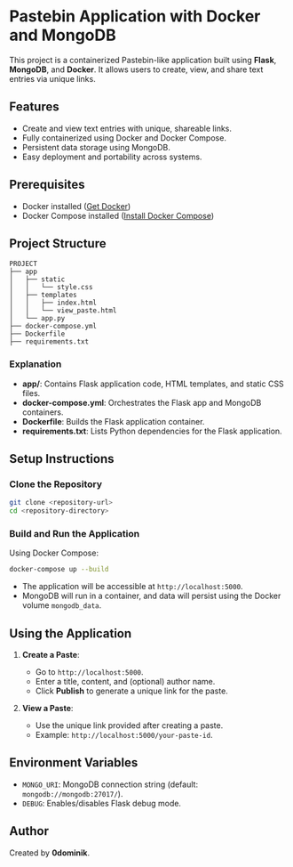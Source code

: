 # Pastebin Application with Docker and MongoDB

This project is a containerized Pastebin-like application built using **Flask**, **MongoDB**, and **Docker**. It allows users to create, view, and share text entries via unique links.

## Features

- Create and view text entries with unique, shareable links.
- Fully containerized using Docker and Docker Compose.
- Persistent data storage using MongoDB.
- Easy deployment and portability across systems.

## Prerequisites

- Docker installed ([Get Docker](https://docs.docker.com/get-docker/))
- Docker Compose installed ([Install Docker Compose](https://docs.docker.com/compose/install/))

## Project Structure

```
PROJECT
├── app
│   ├── static
│   │   └── style.css
│   ├── templates
│   │   ├── index.html
│   │   └── view_paste.html
│   └── app.py
├── docker-compose.yml
├── Dockerfile
├── requirements.txt
```

### Explanation

- **app/**: Contains Flask application code, HTML templates, and static CSS files.
- **docker-compose.yml**: Orchestrates the Flask app and MongoDB containers.
- **Dockerfile**: Builds the Flask application container.
- **requirements.txt**: Lists Python dependencies for the Flask application.

## Setup Instructions

### Clone the Repository
```bash
git clone <repository-url>
cd <repository-directory>
```

### Build and Run the Application

Using Docker Compose:
```bash
docker-compose up --build
```

- The application will be accessible at `http://localhost:5000`.
- MongoDB will run in a container, and data will persist using the Docker volume `mongodb_data`.

## Using the Application

1. **Create a Paste**:
   - Go to `http://localhost:5000`.
   - Enter a title, content, and (optional) author name.
   - Click **Publish** to generate a unique link for the paste.

2. **View a Paste**:
   - Use the unique link provided after creating a paste.
   - Example: `http://localhost:5000/your-paste-id`.

## Environment Variables

- `MONGO_URI`: MongoDB connection string (default: `mongodb://mongodb:27017/`).
- `DEBUG`: Enables/disables Flask debug mode.

## Author

Created by **0dominik**.

